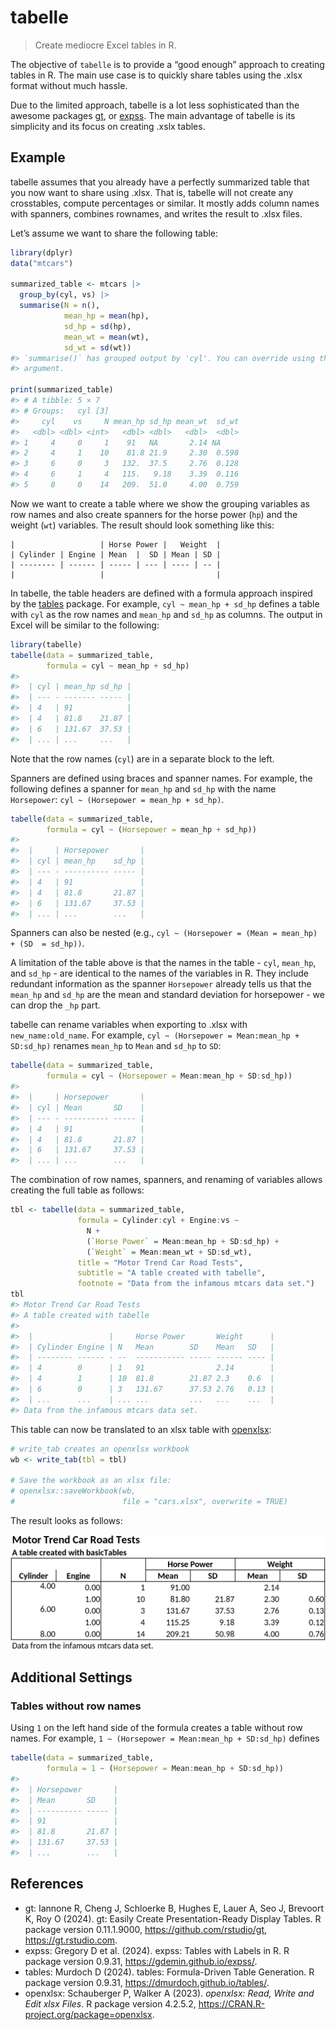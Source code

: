
<!-- README.md is generated from README.Rmd. Please edit that file -->

# tabelle

> Create mediocre Excel tables in R.

The objective of `tabelle` is to provide a “good enough” approach to
creating tables in R. The main use case is to quickly share tables using
the .xlsx format without much hassle.

Due to the limited approach, tabelle is a lot less sophisticated than
the awesome packages [gt](https://gt.rstudio.com/), or
[expss](https://gdemin.github.io/expss/#Introduction). The main
advantage of tabelle is its simplicity and its focus on creating .xslx
tables.

## Example

tabelle assumes that you already have a perfectly summarized table that
you now want to share using .xlsx. That is, tabelle will not create any
crosstables, compute percentages or similar. It mostly adds column names
with spanners, combines rownames, and writes the result to .xlsx files.

Let’s assume we want to share the following table:

``` r
library(dplyr)
data("mtcars")

summarized_table <- mtcars |>
  group_by(cyl, vs) |>
  summarise(N = n(),
            mean_hp = mean(hp),
            sd_hp = sd(hp),
            mean_wt = mean(wt),
            sd_wt = sd(wt))
#> `summarise()` has grouped output by 'cyl'. You can override using the `.groups`
#> argument.

print(summarized_table)
#> # A tibble: 5 × 7
#> # Groups:   cyl [3]
#>     cyl    vs     N mean_hp sd_hp mean_wt  sd_wt
#>   <dbl> <dbl> <int>   <dbl> <dbl>   <dbl>  <dbl>
#> 1     4     0     1    91   NA       2.14 NA    
#> 2     4     1    10    81.8 21.9     2.30  0.598
#> 3     6     0     3   132.  37.5     2.76  0.128
#> 4     6     1     4   115.   9.18    3.39  0.116
#> 5     8     0    14   209.  51.0     4.00  0.759
```

Now we want to create a table where we show the grouping variables as
row names and also create spanners for the horse power (`hp`) and the
weight (`wt`) variables. The result should look something like this:

    |                   | Horse Power |   Weight  |
    | Cylinder | Engine | Mean  |  SD | Mean | SD |
    | -------- | ------ | ----- | --- | ---- | -- |
    |                   |                         |

In tabelle, the table headers are defined with a formula approach
inspired by the [tables](https://dmurdoch.github.io/tables/) package.
For example, `cyl ~ mean_hp + sd_hp` defines a table with `cyl` as the
row names and `mean_hp` and `sd_hp` as columns. The output in Excel will
be similar to the following:

``` r
library(tabelle)
tabelle(data = summarized_table,
        formula = cyl ~ mean_hp + sd_hp)
#>                         
#>  | cyl | mean_hp sd_hp |
#>  | --- - ------- ----- |
#>  | 4   | 91            |
#>  | 4   | 81.8    21.87 |
#>  | 6   | 131.67  37.53 |
#>  | ... | ...     ...   |
```

Note that the row names (`cyl`) are in a separate block to the left.

Spanners are defined using braces and spanner names. For example, the
following defines a spanner for `mean_hp` and `sd_hp` with the name
`Horsepower`: `cyl ~ (Horsepower = mean_hp + sd_hp)`.

``` r
tabelle(data = summarized_table,
        formula = cyl ~ (Horsepower = mean_hp + sd_hp))
#>                            
#>  |     | Horsepower       |
#>  | cyl | mean_hp    sd_hp |
#>  | --- - ---------- ----- |
#>  | 4   | 91               |
#>  | 4   | 81.8       21.87 |
#>  | 6   | 131.67     37.53 |
#>  | ... | ...        ...   |
```

Spanners can also be nested (e.g.,
`cyl ~ (Horsepower = (Mean = mean_hp) + (SD  = sd_hp))`.

A limitation of the table above is that the names in the table - `cyl`,
`mean_hp`, and `sd_hp` - are identical to the names of the variables in
R. They include redundant information as the spanner `Horsepower`
already tells us that the `mean_hp` and `sd_hp` are the mean and
standard deviation for horsepower - we can drop the `_hp` part.

tabelle can rename variables when exporting to .xlsx with
`new_name:old_name`. For example,
`cyl ~ (Horsepower = Mean:mean_hp + SD:sd_hp)` renames `mean_hp` to
`Mean` and `sd_hp` to `SD`:

``` r
tabelle(data = summarized_table,
        formula = cyl ~ (Horsepower = Mean:mean_hp + SD:sd_hp))
#>                            
#>  |     | Horsepower       |
#>  | cyl | Mean       SD    |
#>  | --- - ---------- ----- |
#>  | 4   | 91               |
#>  | 4   | 81.8       21.87 |
#>  | 6   | 131.67     37.53 |
#>  | ... | ...        ...   |
```

The combination of row names, spanners, and renaming of variables allows
creating the full table as follows:

``` r
tbl <- tabelle(data = summarized_table,
               formula = Cylinder:cyl + Engine:vs ~
                 N +
                 (`Horse Power` = Mean:mean_hp + SD:sd_hp) +
                 (`Weight` = Mean:mean_wt + SD:sd_wt),
               title = "Motor Trend Car Road Tests",
               subtitle = "A table created with tabelle",
               footnote = "Data from the infamous mtcars data set.")
tbl
#> Motor Trend Car Road Tests
#> A table created with tabelle
#>                                                         
#>  |                 |     Horse Power       Weight      |
#>  | Cylinder Engine | N   Mean        SD    Mean   SD   |
#>  | -------- ------ - --  ----------- ----- ------ ---- |
#>  | 4        0      | 1   91                2.14        |
#>  | 4        1      | 10  81.8        21.87 2.3    0.6  |
#>  | 6        0      | 3   131.67      37.53 2.76   0.13 |
#>  | ...      ...    | ... ...         ...   ...    ...  |
#> Data from the infamous mtcars data set.
```

This table can now be translated to an xlsx table with
[openxlsx](https://ycphs.github.io/openxlsx/):

``` r
# write_tab creates an openxlsx workbook
wb <- write_tab(tbl = tbl)

# Save the workbook as an xlsx file:
# openxlsx::saveWorkbook(wb,
#                        file = "cars.xlsx", overwrite = TRUE)
```

The result looks as follows:

![](man/figures/basicTables_example_cars.png)

## Additional Settings

### Tables without row names

Using `1` on the left hand side of the formula creates a table without
row names. For example, `1 ~ (Horsepower = Mean:mean_hp + SD:sd_hp)`
defines

``` r
tabelle(data = summarized_table,
        formula = 1 ~ (Horsepower = Mean:mean_hp + SD:sd_hp))
#>                      
#>  | Horsepower       |
#>  | Mean       SD    |
#>  | ---------- ----- |
#>  | 91               |
#>  | 81.8       21.87 |
#>  | 131.67     37.53 |
#>  | ...        ...   |
```

## References

- gt: Iannone R, Cheng J, Schloerke B, Hughes E, Lauer A, Seo J,
  Brevoort K, Roy O (2024). gt: Easily Create Presentation-Ready Display
  Tables. R package version 0.11.1.9000,
  <https://github.com/rstudio/gt>, <https://gt.rstudio.com>.
- expss: Gregory D et al. (2024). expss: Tables with Labels in R. R
  package version 0.9.31, <https://gdemin.github.io/expss/>.
- tables: Murdoch D (2024). tables: Formula-Driven Table Generation. R
  package version 0.9.31, <https://dmurdoch.github.io/tables/>.
- openxlsx: Schauberger P, Walker A (2023). *openxlsx: Read, Write and
  Edit xlsx Files*. R package version 4.2.5.2,
  <https://CRAN.R-project.org/package=openxlsx>.
